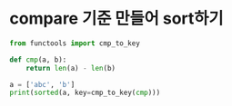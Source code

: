# compare 기준 만들어 sort하기

```python
from functools import cmp_to_key

def cmp(a, b):
    return len(a) - len(b)

a = ['abc', 'b']
print(sorted(a, key=cmp_to_key(cmp)))
```

